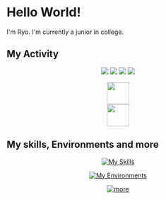 # Hello World!
I'm Ryo. I'm currently a junior in college.

## My Activity

<div align="center">
  
  ![](http://github-profile-summary-cards.vercel.app/api/cards/profile-details?username=ryonakagawa-1012&theme=discord_old_blurple)
  ![](http://github-profile-summary-cards.vercel.app/api/cards/most-commit-language?username=ryonakagawa-1012&theme=discord_old_blurple)
  ![](http://github-profile-summary-cards.vercel.app/api/cards/stats?username=ryonakagawa-1012&theme=discord_old_blurple)
  ![](http://github-profile-summary-cards.vercel.app/api/cards/productive-time?username=ryonakagawa-1012&theme=discord_old_blurple&utcOffset=8)
  
</div>

<div align="center">
  <a href="https://atcoder.jp/users/Xx_RYO_xX?contestType=algo">
    <img
      src="https://badgen.org/img/atcoder/Xx_RYO_xX/rating/algorithm?style=plastic"
      style="width:auto; height:50px;"
    />
  </a>
</div>

<div align="center">
  <a href="https://atcoder.jp/users/Xx_RYO_xX?contestType=heuristic">
    <img
      src="https://badgen.org/img/atcoder/Xx_RYO_xX/rating/heuristic?style=plastic"
      style="width:auto; height:50px;"
    />
  </a>
</div>

## My skills, Environments and more
<div align="center">
  
  [![My Skills](https://skillicons.dev/icons?i=c,python,java,html,css,javascript,md)](https://skillicons.dev)  
  
  [![My Environments](https://skillicons.dev/icons?i=git,github,docker,vscode,pycharm,idea,webstorm,matlab)](https://skillicons.dev)
  
  [![more](https://skillicons.dev/icons?i=discord,instagram,twitter,gmail)](https://skillicons.dev)
  
</div>
